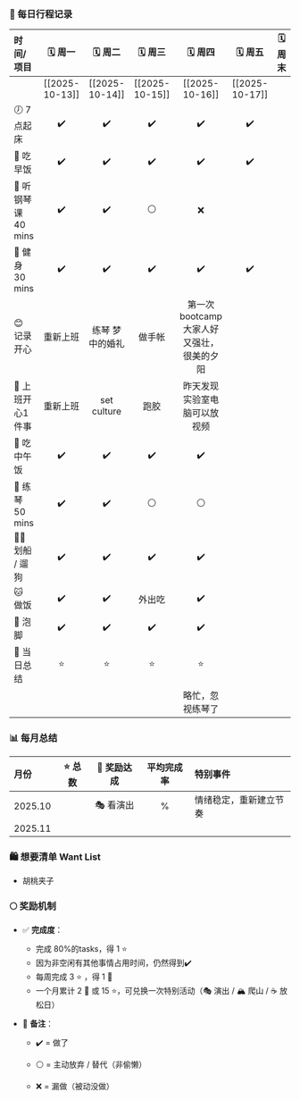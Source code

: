 


### 🌿 每日行程记录

| **时间/项目**       |     🗓️ 周一     |     🗓️ 周二     |     🗓️ 周三     |          🗓️ 周四           |     🗓️ 周五     | 🗓️ 周末 |
| :-------------- | :------------: | :------------: | :------------: | :-----------------------: | :------------: | ------ |
|                 | [[2025-10-13]] | [[2025-10-14]] | [[2025-10-15]] |      [[2025-10-16]]       | [[2025-10-17]] |        |
| 🕖 7点起床         |       ✔️       |       ✔️       |       ✔️       |            ✔️             |       ✔️       |        |
| 🍞 吃早饭          |       ✔️       |       ✔️       |       ✔️       |            ✔️             |       ✔️       |        |
| 🎹 听钢琴课 40 mins |       ✔️       |       ✔️       |       ⚪        |             ❌             |                |        |
| 💪 健身 30 mins   |       ✔️       |       ✔️       |       ✔️       |            ✔️             |       ✔️       |        |
| 😊 记录开心         |      重新上班      |    练琴 梦中的婚礼    |      做手帐       | 第一次bootcamp 大家人好又强壮，很美的夕阳 |                |        |
| 💼 上班开心1件事      |      重新上班      |  set culture   |       跑胶       |      昨天发现实验室电脑可以放视频       |                |        |
| 🍱 吃中午饭         |       ✔️       |       ✔️       |       ✔️       |            ✔️             |                |        |
| 🎵 练琴 50 mins   |       ✔️       |       ✔️       |       ⚪        |             ⚪             |                |        |
| 🚶‍♀️ 划船 / 遛狗   |       ✔️       |       ✔️       |       ✔️       |            ✔️             |                |        |
| 🐱 做饭           |       ✔️       |       ✔️       |      外出吃       |            ✔️             |                |        |
| 🛁 泡脚           |       ✔️       |       ✔️       |       ✔️       |            ✔️             |                |        |
| 🌟 当日总结         |       ⭐        |       ⭐        |       ⭐        |             ⭐             |                |        |
|                 |                |                |                |         略忙，忽视练琴了          |                |        |
### 📊 每月总结

| 月份      | ⭐ 总数 | 🌙 奖励达成 | 平均完成率 | 特别事件        |
| :------ | :--: | :-----: | :---: | :---------- |
| 2025.10 |      | 🎭 看演出  |   %   | 情绪稳定，重新建立节奏 |
| 2025.11 |      |         |       |             |

### 🛍️ 想要清单 Want List

* 胡桃夹子



### 🌕 **奖励机制**

- ✅ **完成度**：　
	- 完成 80%的tasks，得 1 ⭐
	- 因为非空闲有其他事情占用时间，仍然得到✔️
	- 每周完成 3 ⭐ ，得 1 🌙
    - 一个月累计 2 🌙 或 15 ⭐，可兑换一次特别活动（🎭 演出 / 🏔️ 爬山 / ☕ 放松日）
    
- 💬 **备注**：　
    - ✔️ = 做了
    
	- ⚪ = 主动放弃 / 替代（非偷懒）
    
	- ❌ = 漏做（被动没做）

